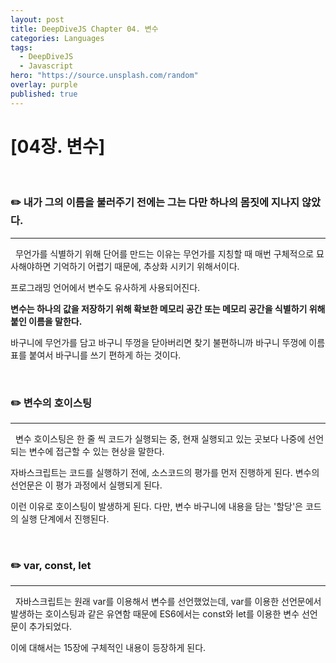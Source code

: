 ```yaml
---
layout: post
title: DeepDiveJS Chapter 04. 변수
categories: Languages
tags:
  - DeepDiveJS
  - Javascript
hero: "https://source.unsplash.com/random"
overlay: purple
published: true
---
```


# [04장. 변수]

</br>

### ✏️ 내가 그의 이름을 불러주기 전에는 그는 다만 하나의 몸짓에 지나지 않았다.

---

&nbsp; 무언가를 식별하기 위해 단어를 만드는 이유는 무언가를 지칭할 때 매번 구체적으로 묘사해야하면 기억하기 어렵기 때문에, 추상화 시키기 위해서이다.

프로그래밍 언어에서 변수도 유사하게 사용되어진다.

**변수는 하나의 값을 저장하기 위해 확보한 메모리 공간 또는 메모리 공간을 식별하기 위해 붙인 이름을 말한다.**

바구니에 무언가를 담고 바구니 뚜껑을 닫아버리면 찾기 불편하니까 바구니 뚜껑에 이름표를 붙여서 바구니를 쓰기 편하게 하는 것이다.

</br>

### ✏️ 변수의 호이스팅

---

&nbsp; 변수 호이스팅은 한 줄 씩 코드가 실행되는 중, 현재 실행되고 있는 곳보다 나중에 선언되는 변수에 접근할 수 있는 현상을 말한다.

자바스크립트는 코드를 실행하기 전에, 소스코드의 평가를 먼저 진행하게 된다. 변수의 선언문은 이 평가 과정에서 실행되게 된다.

이런 이유로 호이스팅이 발생하게 된다. 다만, 변수 바구니에 내용을 담는 '할당'은 코드의 실행 단계에서 진행된다.

</br>

### ✏️ var, const, let

---

&nbsp; 자바스크립트는 원래 var를 이용해서 변수를 선언했었는데, var를 이용한 선언문에서 발생하는 호이스팅과 같은 유연함 때문에 ES6에서는 const와 let를 이용한 변수 선언문이 추가되었다.

이에 대해서는 15장에 구체적인 내용이 등장하게 된다.
